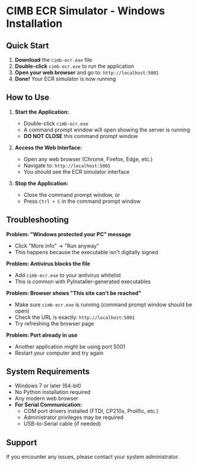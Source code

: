 # CIMB ECR Simulator - Windows Installation

## Quick Start

1. **Download** the `cimb-ecr.exe` file
2. **Double-click** `cimb-ecr.exe` to run the application
3. **Open your web browser** and go to: `http://localhost:5001`
4. **Done!** Your ECR simulator is now running

## How to Use

1. **Start the Application:**
   - Double-click `cimb-ecr.exe`
   - A command prompt window will open showing the server is running
   - **DO NOT CLOSE** this command prompt window

2. **Access the Web Interface:**
   - Open any web browser (Chrome, Firefox, Edge, etc.)
   - Navigate to: `http://localhost:5001`
   - You should see the ECR simulator interface

3. **Stop the Application:**
   - Close the command prompt window, or
   - Press `Ctrl + C` in the command prompt window

## Troubleshooting

**Problem: "Windows protected your PC" message**
- Click "More info" → "Run anyway"
- This happens because the executable isn't digitally signed

**Problem: Antivirus blocks the file**
- Add `cimb-ecr.exe` to your antivirus whitelist
- This is common with PyInstaller-generated executables

**Problem: Browser shows "This site can't be reached"**
- Make sure `cimb-ecr.exe` is running (command prompt window should be open)
- Check the URL is exactly: `http://localhost:5001`
- Try refreshing the browser page

**Problem: Port already in use**
- Another application might be using port 5001
- Restart your computer and try again

## System Requirements

- Windows 7 or later (64-bit)
- No Python installation required
- Any modern web browser
- **For Serial Communication:**
  - COM port drivers installed (FTDI, CP210x, Prolific, etc.)
  - Administrator privileges may be required
  - USB-to-Serial cable (if needed)

## Support

If you encounter any issues, please contact your system administrator.